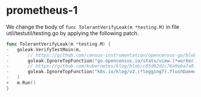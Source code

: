 # prometheus-1

We change the body of ```func TolerantVerifyLeak(m *testing.M)``` in file util/testutil/testing.go 
by applying the following patch. 

```go
func TolerantVerifyLeak(m *testing.M) {
-	goleak.VerifyTestMain(m,
-		// https://github.com/census-instrumentation/opencensus-go/blob/d7677d6af5953e0506ac4c08f349c62b917a443a/stats/view/worker.go#L34
-		goleak.IgnoreTopFunction("go.opencensus.io/stats/view.(*worker).start"),
-		// https://github.com/kubernetes/klog/blob/c85d02d1c76a9ebafa81eb6d35c980734f2c4727/klog.go#L417
-		goleak.IgnoreTopFunction("k8s.io/klog/v2.(*loggingT).flushDaemon"),
-	)
+	m.Run()
}

```
